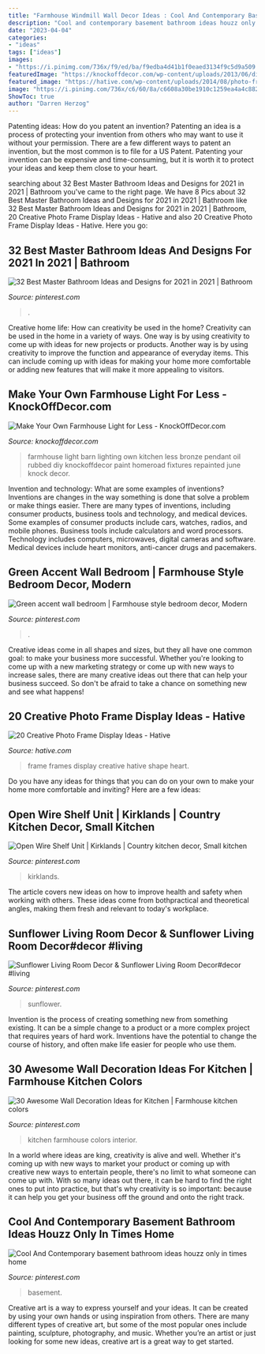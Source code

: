 ```yaml
---
title: "Farmhouse Windmill Wall Decor Ideas : Cool And Contemporary Basement Bathroom Ideas Houzz Only In Times Home"
description: "Cool and contemporary basement bathroom ideas houzz only in times home"
date: "2023-04-04"
categories:
- "ideas"
tags: ["ideas"]
images:
- "https://i.pinimg.com/736x/f9/ed/ba/f9edba4d41b1f0eaed3134f9c5d9a509.jpg"
featuredImage: "https://knockoffdecor.com/wp-content/uploads/2013/06/diy-farmhouse-light1.jpg"
featured_image: "https://hative.com/wp-content/uploads/2014/08/photo-frame-ideas/9-heart-shape-photo-frames-on-wall.jpg"
image: "https://i.pinimg.com/736x/c6/60/8a/c6608a30be1910c1259ea4a4c8822b7f.jpg"
ShowToc: true
author: "Darren Herzog"
---
```



Patenting ideas: How do you patent an invention?
Patenting an idea is a process of protecting your invention from others who may want to use it without your permission. There are a few different ways to patent an invention, but the most common is to file for a US Patent. Patenting your invention can be expensive and time-consuming, but it is worth it to protect your ideas and keep them close to your heart.

	

		
searching about 32 Best Master Bathroom Ideas and Designs for 2021 in 2021 | Bathroom you've came to the right page. We have 8 Pics about 32 Best Master Bathroom Ideas and Designs for 2021 in 2021 | Bathroom like 32 Best Master Bathroom Ideas and Designs for 2021 in 2021 | Bathroom, 20 Creative Photo Frame Display Ideas - Hative and also 20 Creative Photo Frame Display Ideas - Hative. Here you go:
		
    
## 32 Best Master Bathroom Ideas And Designs For 2021 In 2021 | Bathroom

<img loading=lazy src="https://i.pinimg.com/736x/d6/37/cc/d637cca7b988b5827902ee0bc99ae63c.jpg" onerror="this.onerror=null;this.src='https://tse1.mm.bing.net/th?id=OIP.ueNbWoDz1ONaLmj-GFsPfwHaKs&amp;pid=15.1';" alt="32 Best Master Bathroom Ideas and Designs for 2021 in 2021 | Bathroom">

_Source: pinterest.com_

>. 

	

Creative home life: How can creativity be used in the home?
Creativity can be used in the home in a variety of ways. One way is by using creativity to come up with ideas for new projects or products. Another way is by using creativity to improve the function and appearance of everyday items. This can include coming up with ideas for making your home more comfortable or adding new features that will make it more appealing to visitors.

    
## Make Your Own Farmhouse Light For Less - KnockOffDecor.com

<img loading=lazy src="https://knockoffdecor.com/wp-content/uploads/2013/06/diy-farmhouse-light1.jpg" onerror="this.onerror=null;this.src='https://tse4.mm.bing.net/th?id=OIP.k6cyjBpuDkDgxYNPGH1xGgHaKi&amp;pid=15.1';" alt="Make Your Own Farmhouse Light for Less - KnockOffDecor.com">

_Source: knockoffdecor.com_

>farmhouse light barn lighting own kitchen less bronze pendant oil rubbed diy knockoffdecor paint homeroad fixtures repainted june knock decor. 

	

Invention and technology: What are some examples of inventions?
Inventions are changes in the way something is done that solve a problem or make things easier. There are many types of inventions, including consumer products, business tools and technology, and medical devices. Some examples of consumer products include cars, watches, radios, and mobile phones. Business tools include calculators and word processors. Technology includes computers, microwaves, digital cameras and software. Medical devices include heart monitors, anti-cancer drugs and pacemakers.

    
## Green Accent Wall Bedroom | Farmhouse Style Bedroom Decor, Modern

<img loading=lazy src="https://i.pinimg.com/736x/e1/e9/40/e1e940454da031d97f398a497f34837c.jpg" onerror="this.onerror=null;this.src='https://tse1.mm.bing.net/th?id=OIP.5DBW7Y6O7zB6KQTw1AbweAHaJ3&amp;pid=15.1';" alt="Green accent wall bedroom | Farmhouse style bedroom decor, Modern">

_Source: pinterest.com_

>. 

	

Creative ideas come in all shapes and sizes, but they all have one common goal: to make your business more successful. Whether you're looking to come up with a new marketing strategy or come up with new ways to increase sales, there are many creative ideas out there that can help your business succeed. So don't be afraid to take a chance on something new and see what happens!

    
## 20 Creative Photo Frame Display Ideas - Hative

<img loading=lazy src="https://hative.com/wp-content/uploads/2014/08/photo-frame-ideas/9-heart-shape-photo-frames-on-wall.jpg" onerror="this.onerror=null;this.src='https://tse3.mm.bing.net/th?id=OIP.sVm0esjJEpLN_7M630sUmAHaLI&amp;pid=15.1';" alt="20 Creative Photo Frame Display Ideas - Hative">

_Source: hative.com_

>frame frames display creative hative shape heart. 

	

Do you have any ideas for things that you can do on your own to make your home more comfortable and inviting? Here are a few ideas: 

    
## Open Wire Shelf Unit | Kirklands | Country Kitchen Decor, Small Kitchen

<img loading=lazy src="https://i.pinimg.com/736x/f9/ed/ba/f9edba4d41b1f0eaed3134f9c5d9a509.jpg" onerror="this.onerror=null;this.src='https://tse3.mm.bing.net/th?id=OIP.QDHw61ErcsEaDlV6cNcpkgHaK8&amp;pid=15.1';" alt="Open Wire Shelf Unit | Kirklands | Country kitchen decor, Small kitchen">

_Source: pinterest.com_

>kirklands. 

	

The article covers new ideas on how to improve health and safety when working with others. These ideas come from bothpractical and theoretical angles, making them fresh and relevant to today's workplace.

    
## Sunflower Living Room Decor &amp; Sunflower Living Room Decor#decor #living

<img loading=lazy src="https://i.pinimg.com/736x/72/2e/f0/722ef04ec0c14263375e4ca814b1b86c.jpg" onerror="this.onerror=null;this.src='https://tse1.mm.bing.net/th?id=OIP.BZaHUXuhtCN2jZBbeMKuAwHaJ3&amp;pid=15.1';" alt="Sunflower Living Room Decor &amp; Sunflower Living Room Decor#decor #living">

_Source: pinterest.com_

>sunflower. 

	

Invention is the process of creating something new from something existing. It can be a simple change to a product or a more complex project that requires years of hard work. Inventions have the potential to change the course of history, and often make life easier for people who use them.

    
## 30 Awesome Wall Decoration Ideas For Kitchen | Farmhouse Kitchen Colors

<img loading=lazy src="https://i.pinimg.com/736x/fe/1c/12/fe1c129ddd383e8f7ff0e55f0c7f78ab.jpg" onerror="this.onerror=null;this.src='https://tse2.mm.bing.net/th?id=OIP.yh_g3ThHJsot2xgM3HQPAwHaLH&amp;pid=15.1';" alt="30 Awesome Wall Decoration Ideas for Kitchen | Farmhouse kitchen colors">

_Source: pinterest.com_

>kitchen farmhouse colors interior. 

	

In a world where ideas are king, creativity is alive and well. Whether it's coming up with new ways to market your product or coming up with creative new ways to entertain people, there's no limit to what someone can come up with. With so many ideas out there, it can be hard to find the right ones to put into practice, but that's why creativity is so important: because it can help you get your business off the ground and onto the right track.

    
## Cool And Contemporary Basement Bathroom Ideas Houzz Only In Times Home

<img loading=lazy src="https://i.pinimg.com/736x/c6/60/8a/c6608a30be1910c1259ea4a4c8822b7f.jpg" onerror="this.onerror=null;this.src='https://tse3.mm.bing.net/th?id=OIP.1ak-I4UbygNQXcCES3jYggHaLG&amp;pid=15.1';" alt="Cool And Contemporary basement bathroom ideas houzz only in times home">

_Source: pinterest.com_

>basement. 

	

Creative art is a way to express yourself and your ideas. It can be created by using your own hands or using inspiration from others. There are many different types of creative art, but some of the most popular ones include painting, sculpture, photography, and music. Whether you’re an artist or just looking for some new ideas, creative art is a great way to get started.

